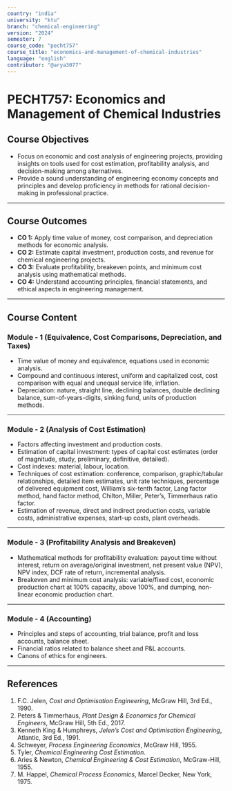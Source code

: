 ```yaml
---
country: "india"
university: "ktu"
branch: "chemical-engineering"
version: "2024"
semester: 7
course_code: "pecht757"
course_title: "economics-and-management-of-chemical-industries"
language: "english"
contributor: "@arya3077"
---
```


# PECHT757: Economics and Management of Chemical Industries

## Course Objectives
* Focus on economic and cost analysis of engineering projects, providing insights on tools used for cost estimation, profitability analysis, and decision-making among alternatives.  
* Provide a sound understanding of engineering economy concepts and principles and develop proficiency in methods for rational decision-making in professional practice.  
---
## Course Outcomes
* **CO 1:** Apply time value of money, cost comparison, and depreciation methods for economic analysis.  
* **CO 2:** Estimate capital investment, production costs, and revenue for chemical engineering projects.  
* **CO 3:** Evaluate profitability, breakeven points, and minimum cost analysis using mathematical methods.  
* **CO 4:** Understand accounting principles, financial statements, and ethical aspects in engineering management.  
---
## Course Content

### Module - 1 (Equivalence, Cost Comparisons, Depreciation, and Taxes)
* Time value of money and equivalence, equations used in economic analysis.  
* Compound and continuous interest, uniform and capitalized cost, cost comparison with equal and unequal service life, inflation.  
* Depreciation: nature, straight line, declining balances, double declining balance, sum-of-years-digits, sinking fund, units of production methods.  
---
### Module - 2 (Analysis of Cost Estimation)
* Factors affecting investment and production costs.  
* Estimation of capital investment: types of capital cost estimates (order of magnitude, study, preliminary, definitive, detailed).  
* Cost indexes: material, labour, location.  
* Techniques of cost estimation: conference, comparison, graphic/tabular relationships, detailed item estimates, unit rate techniques, percentage of delivered equipment cost, William’s six-tenth factor, Lang factor method, hand factor method, Chilton, Miller, Peter’s, Timmerhaus ratio factor.  
* Estimation of revenue, direct and indirect production costs, variable costs, administrative expenses, start-up costs, plant overheads.  
---
### Module - 3 (Profitability Analysis and Breakeven)
* Mathematical methods for profitability evaluation: payout time without interest, return on average/original investment, net present value (NPV), NPV index, DCF rate of return, incremental analysis.  
* Breakeven and minimum cost analysis: variable/fixed cost, economic production chart at 100% capacity, above 100%, and dumping, non-linear economic production chart.  
---
### Module - 4 (Accounting)
* Principles and steps of accounting, trial balance, profit and loss accounts, balance sheet.  
* Financial ratios related to balance sheet and P&L accounts.  
* Canons of ethics for engineers.  
---
## References
1. F.C. Jelen, *Cost and Optimisation Engineering*, McGraw Hill, 3rd Ed., 1990.  
2. Peters & Timmerhaus, *Plant Design & Economics for Chemical Engineers*, McGraw Hill, 5th Ed., 2017.  
3. Kenneth King & Humphreys, *Jelen’s Cost and Optimisation Engineering*, Atlantic, 3rd Ed., 1991.  
4. Schweyer, *Process Engineering Economics*, McGraw Hill, 1955.  
5. Tyler, *Chemical Engineering Cost Estimation*.  
6. Aries & Newton, *Chemical Engineering & Cost Estimation*, McGraw-Hill, 1955.  
7. M. Happel, *Chemical Process Economics*, Marcel Decker, New York, 1975.  
